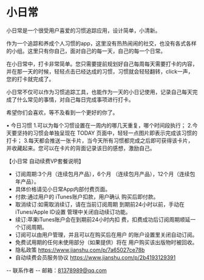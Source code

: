 # 小日常

小日常是一个很受用户喜爱的习惯追踪应用，设计简单，小清新。

作为一个追踪和养成个人习惯的app，这里没有热热闹闹的社交，也没有各式各样的小组。这里只有你自己，面对自己的每一天，自己的每一个日常。

在小日常中，打卡非常简单。您只需要提前规划好自己每周每天需要打卡的内容，并在那一天的时候，轻轻点击已经达成的习惯，习惯就会轻轻翻转，click一声，您的打卡就完成了。

小日常不仅可以作为习惯追踪工具，也能作为一天的小日记使用，记录自己每天完成了什么常见的事情，对自己每日完成事项进行打卡。

希望你们会喜欢，等不及看到一个更好的你了。

• 今日习惯
1.可以为每个习惯设置在一周内的哪几天重复，哪个时间段执行；
2.今天要坚持的习惯会单独呈现在 TODAY 页面中，轻轻一点图片即表示完成该习惯的打卡；
3.每天都会推送一张卡片，当今天所有习惯都完成之后即可获得该卡片，并收藏起来。您可以在卡片的背面记录该日的感想，激励自己。

【小日常 自动续费VP套餐说明】
- 订阅周期:3个月（连续包月产品），6个月
（连续包月产品），12个月（连续包年产品）。
- 具体价格请见小日常App内部付费页面。
- 付款:通过用户的 iTunes账户扣款，用户确认
购买后即付款。
- 取消续订:如需取消续订，请在当前订阅周期
到期前24小时以前，手动在 iTunes/Apple ID设置
管理中关闭自动续订功能。
- 续订:苹果iTunes账户会在到期前24小时内扣
费，扣费成功后订阅周期顺延一个订阅周期。
- 订阅可以由用户管理，并且可以在购买后在用户
的账户设置里关闭自动订阅。
- 免费试用期的任何未使用部分（如果提供）将在
用户购买该出版物时被回收。
- 隐私政策 https://www.jianshu.com/p/7a65027ce78b
- 自动续费会员服务协议 https://www.jianshu.com/p/2b4193129391

-- 联系作者 --
邮箱：81378989@qq.com
